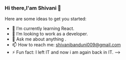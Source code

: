 ### Hi there,I'am Shivani 👋

<!-- **009shivani/009shivani** is a ✨ _special_ ✨ repository because its `README.md` (this file) appears on your GitHub profile. -->

Here are some ideas to get you started:

- 🌱 I’m currently learning React.
- 👯 I’m  looking to work as a developer.
- 💬 Ask me about anything .
- 📫 How to reach me: shivanibanduni009@gmail.com
- ⚡ Fun fact: I left IT and now i am again back in IT.
-->
